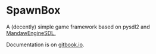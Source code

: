 # SpawnBox

A (decently) simple game framework based on pysdl2 and [MandawEngineSDL.](https://github.com/mandaw2014/MandawEngineSDL)

Documentation is on [gitbook.io](https://modguy07.gitbook.io/spawnbox).
